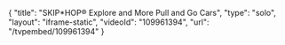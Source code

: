 {
    "title": "SKIP*HOP&reg; Explore and More Pull and Go Cars",
    "type": "solo",
    "layout": "iframe-static",
    "videoId": "109961394",
    "url": "\/tvpembed\/109961394"
}